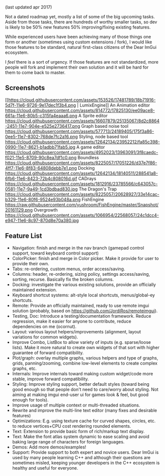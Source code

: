(last updated apr 2017)

Not a dated roadmap yet, mostly a list of some of the big upcoming tasks.
Aside from those tasks, there are hundreds of worthy smaller tasks, so dev is likely to be 50% new features 50% improving/fixing existing features.

While experienced users have been achieving many of those things one form or another (sometimes using custom extensions / fork), I would like those features to be standard, natural first-class citizens of the Dear ImGui ecosystem.

I _feel_ there is a sort of urgency. If those features are not standardized, more people will fork and implement their own solution and it will be hard for them to come back to master. 

## Screenshots

[[https://cloud.githubusercontent.com/assets/153526/17481789/18b71916-5d7f-11e6-9726-9e17dec1f3b4.png | LumixEngine]]
An Animation editor https://cloud.githubusercontent.com/assets/814772/17825130/ee09ace8-661a-11e6-80b5-c315fa4eaaa6.png
A Sprite editor https://cloud.githubusercontent.com/assets/16607879/25135067/8d2c8864-2451-11e7-904e-e525e2736417.png
Graph based noise tool https://cloud.githubusercontent.com/assets/577713/24189405/175f3a86-0ee5-11e7-8302-768de7fc2a16.png
Styling, node based tool https://cloud.githubusercontent.com/assets/12642134/23952212/fa85c398-0990-11e7-8621-b1adbb71fab5.jpg
A game editor https://cloud.githubusercontent.com/assets/4952023/13963091/3f8caedc-f021-11e5-8709-90c8ea7df1c0.png
Boundless https://cloud.githubusercontent.com/assets/8225057/17051226/d37e7f86-4ff7-11e6-8f83-64808debb7e1.png
Docking https://cloud.githubusercontent.com/assets/12642134/18140511/288541a8-6fb6-11e6-8423-72b4c808016d.gif
CADrays https://cloud.githubusercontent.com/assets/1812916/23785566/c643057c-0581-11e7-9a49-1cd3bdbad830.jpg
The Dragon's Trap https://cloud.githubusercontent.com/assets/8225057/20628927/33e14cac-b329-11e6-80f6-9524e93b048a.png
FishEngine https://raw.githubusercontent.com/yushroom/FishEngine/master/Snapshot/20161129.png
Overgrowth https://cloud.githubusercontent.com/assets/1066954/22568057/24c1dcc4-e947-11e6-8c97-870d8e70a380.jpg

## Feature List

- Navigation: finish and merge in the nav branch (gamepad control support, toward keyboard control support)
- ColorPicker: finish and merge in Color picker. Make it provide for user to provide their own.
- Tabs: re-ordering, custom menus, order access/saving.
- Columns: header, re-ordering, sizing policy, settings access/saving, sorting, recurse. Basically fix the broken columns.
- Docking: investigate the various existing solutions, provide an officially maintained extension.
- Keyboard shortcut systems: alt-style local shortcuts, menus/global-ey shortcuts.
- Remote: Provide an officially maintained, ready to use remote imgui solution (probably, based on https://github.com/JordiRos/remoteimgui).
- Testing, Doc: Introduce a testing/documentation framework. Reduce regression, make it easier for anyone to contribute, reduce dependencies on me (ocornut).
- Layout: various layout helpers/improvements (alignment, layout variations for common widgets).
- Improve Combo, ListBox to allow variety of inputs (e.g. sparse/loose lists). Make it more natural to create own widgets of that sort with higher guarantee of forward compatibility.
- Plot/graph: overlay multiple graphs, various helpers and type of graphs, grids, panning/zooming, combine low-level elements to create complex graphs, etc.
- Internals: Improve internals toward making custom widget/code more stable, improve forward compatibility.
- Styling: Improve styling support, better default styles (toward being good enough so that people don't need to care/worry about styling. Not aiming at making imgui end-user ui for games look & feel, but good enough for tools).
- Improve usage of multiple context or multi-threaded situations.
- Rewrite and improve the multi-line text editor (many fixes and desirable features)
- Optimizations: E.g. using texture cache for curved shapes, circles, etc. to reduce vertices+CPU cost rendering rounded elements.
- Text: Extension to provide basic form of rich/markup text display.
- Text: Make the font atlas system dynamic to ease scaling and avoid baking large range of characters for foreign languages.
- Demos: Add more demos/examples!
- Support: Provide support to both expert and novice users. Dear ImGui is used by many people learning C++ and although their questions are sometimes misled, keeping younger developers in the C++ ecosystem is healthy and useful for everyone.
